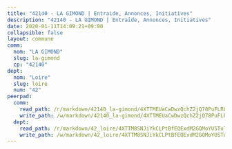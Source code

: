 ```yaml
---
title: "42140 - LA GIMOND | Entraide, Annonces, Initiatives"
description: "42140 - LA GIMOND | Entraide, Annonces, Initiatives"
date: 2020-01-11T14:09:21+09:00
collapsible: false
layout: commune
comm:
  nom: "LA GIMOND"
  slug: la-gimond
  cp: "42140"
dept:
  nom: "Loire"
  slug: loire
  num: "42"
peerpad:
  comm:
    read_path: /r/markdown/42140_la-gimond/4XTTMEUaCwDwzQchZ2jQ78PuFLRL7Arz2a9EZRtXNUjvceReG
    write_path: /w/markdown/42140_la-gimond/4XTTMEUaCwDwzQchZ2jQ78PuFLRL7Arz2a9EZRtXNUjvceReG-K3TgTx94kTzRrvBxCERvzGjAnew6vpowqJ8XFXucRxWVskRq17NZjzE9jz38j2UJEbLQNiGp5QutXT9qnAtBid9sHwcJeh5EMVdFUrQazqQwCHeCE2p9tWH4nLKEuKbHFhG2d9yA
  dept:
    read_path: /r/markdown/42_loire/4XTTM8SNJiYkCLPtBfEQExdM2GQMoYUSTuTytLrQfQVaaYJeW
    write_path: /w/markdown/42_loire/4XTTM8SNJiYkCLPtBfEQExdM2GQMoYUSTuTytLrQfQVaaYJeW-K3TgUi5YJecchkttgL3M6Pu99u8hH2akRrHDb4XXZXATCvGiyzrNbe23fQbzNYiKWDR2re6vQN4Gxv5BQ2dayjGg1AqxtpHRtgi6cm74UeqjVtXM2ZJFa6mvBKTRc4s3X6tJYycN
---
```



